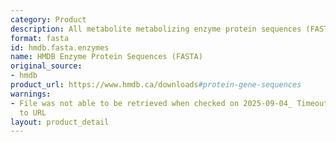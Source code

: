 ```yaml
---
category: Product
description: All metabolite metabolizing enzyme protein sequences (FASTA)
format: fasta
id: hmdb.fasta.enzymes
name: HMDB Enzyme Protein Sequences (FASTA)
original_source:
- hmdb
product_url: https://www.hmdb.ca/downloads#protein-gene-sequences
warnings:
- File was not able to be retrieved when checked on 2025-09-04_ Timeout connecting
  to URL
layout: product_detail
---
```

